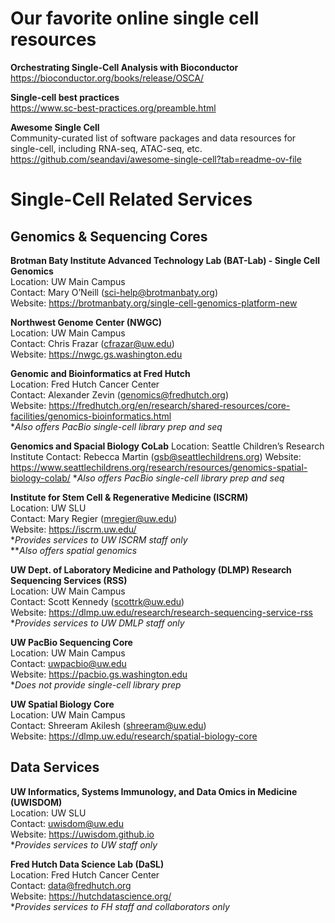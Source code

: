 # Our favorite online single cell resources 

**Orchestrating Single-Cell Analysis with Bioconductor**  
https://bioconductor.org/books/release/OSCA/

**Single-cell best practices**  
https://www.sc-best-practices.org/preamble.html

**Awesome Single Cell**  
Community-curated list of software packages and data resources for single-cell, 
including RNA-seq, ATAC-seq, etc.  
https://github.com/seandavi/awesome-single-cell?tab=readme-ov-file

# Single-Cell Related Services 

## Genomics & Sequencing Cores 

**Brotman Baty Institute Advanced Technology Lab (BAT-Lab) - Single Cell Genomics**   
Location: UW Main Campus   
Contact: Mary O’Neill (sci-help@brotmanbaty.org)  
Website: https://brotmanbaty.org/single-cell-genomics-platform-new

**Northwest Genome Center (NWGC)**   
Location: UW Main Campus   
Contact: Chris Frazar (cfrazar@uw.edu)   
Website: https://nwgc.gs.washington.edu

**Genomic and Bioinformatics at Fred Hutch**   
Location: Fred Hutch Cancer Center   
Contact: Alexander Zevin (genomics@fredhutch.org)  
Website: https://fredhutch.org/en/research/shared-resources/core-facilities/genomics-bioinformatics.html   
**Also offers PacBio single-cell library prep and seq*

**Genomics and Spacial Biology CoLab**
Location: Seattle Children’s Research Institute
Contact: Rebecca Martin (gsb@seattlechildrens.org)
Website: https://www.seattlechildrens.org/research/resources/genomics-spatial-biology-colab/
**Also offers PacBio single-cell library prep and seq*

**Institute for Stem Cell & Regenerative Medicine (ISCRM)**   
Location: UW SLU   
Contact: Mary Regier (mregier@uw.edu)   
Website: https://iscrm.uw.edu/   
**Provides services to UW ISCRM staff only*  
***Also offers spatial genomics*

**UW Dept. of Laboratory Medicine and Pathology (DLMP) Research Sequencing Services (RSS)**  
Location: UW Main Campus   
Contact: Scott Kennedy (scottrk@uw.edu)  
Website: https://dlmp.uw.edu/research/research-sequencing-service-rss   
**Provides services to UW DMLP staff only*

**UW PacBio Sequencing Core**  
Location: UW Main Campus  
Contact: uwpacbio@uw.edu     
Website: https://pacbio.gs.washington.edu  
**Does not provide single-cell library prep*

**UW Spatial Biology Core**   
Location: UW Main Campus  
Contact: Shreeram Akilesh (shreeram@uw.edu)  
Website: https://dlmp.uw.edu/research/spatial-biology-core


## Data Services 

**UW Informatics, Systems Immunology, and Data Omics in Medicine (UWISDOM)**  
Location: UW SLU  
Contact: uwisdom@uw.edu  
Website: https://uwisdom.github.io   
**Provides services to UW staff only*

**Fred Hutch Data Science Lab (DaSL)**  
Location: Fred Hutch Cancer Center  
Contact: data@fredhutch.org   
Website: https://hutchdatascience.org/   
**Provides services to FH staff and collaborators only* 
